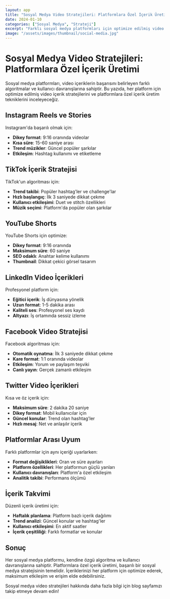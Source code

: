 ```yaml
---
layout: app
title: "Sosyal Medya Video Stratejileri: Platformlara Özel İçerik Üretimi"
date: 2024-01-10
categories: ["Sosyal Medya", "Strateji"]
excerpt: "Farklı sosyal medya platformları için optimize edilmiş video içerik stratejileri ve platformlara özel içerik üretim teknikleri."
image: "/assets/images/thumbnail/social-media.jpg"
---
```


# Sosyal Medya Video Stratejileri: Platformlara Özel İçerik Üretimi

Sosyal medya platformları, video içeriklerin başarısını belirleyen farklı algoritmalar ve kullanıcı davranışlarına sahiptir. Bu yazıda, her platform için optimize edilmiş video içerik stratejilerini ve platformlara özel içerik üretim tekniklerini inceleyeceğiz.

## Instagram Reels ve Stories

Instagram'da başarılı olmak için:
- **Dikey format**: 9:16 oranında videolar
- **Kısa süre**: 15-60 saniye arası
- **Trend müzikler**: Güncel popüler şarkılar
- **Etkileşim**: Hashtag kullanımı ve etiketleme

## TikTok İçerik Stratejisi

TikTok'un algoritması için:
- **Trend takibi**: Popüler hashtag'ler ve challenge'lar
- **Hızlı başlangıç**: İlk 3 saniyede dikkat çekme
- **Kullanıcı etkileşimi**: Duet ve stitch özellikleri
- **Müzik seçimi**: Platform'da popüler olan şarkılar

## YouTube Shorts

YouTube Shorts için optimize:
- **Dikey format**: 9:16 oranında
- **Maksimum süre**: 60 saniye
- **SEO odaklı**: Anahtar kelime kullanımı
- **Thumbnail**: Dikkat çekici görsel tasarım

## LinkedIn Video İçerikleri

Profesyonel platform için:
- **Eğitici içerik**: İş dünyasına yönelik
- **Uzun format**: 1-5 dakika arası
- **Kaliteli ses**: Profesyonel ses kaydı
- **Altyazı**: İş ortamında sessiz izleme

## Facebook Video Stratejisi

Facebook algoritması için:
- **Otomatik oynatma**: İlk 3 saniyede dikkat çekme
- **Kare format**: 1:1 oranında videolar
- **Etkileşim**: Yorum ve paylaşım teşviki
- **Canlı yayın**: Gerçek zamanlı etkileşim

## Twitter Video İçerikleri

Kısa ve öz içerik için:
- **Maksimum süre**: 2 dakika 20 saniye
- **Dikey format**: Mobil kullanıcılar için
- **Güncel konular**: Trend olan hashtag'ler
- **Hızlı mesaj**: Net ve anlaşılır içerik

## Platformlar Arası Uyum

Farklı platformlar için aynı içeriği uyarlarken:
- **Format değişiklikleri**: Oran ve süre ayarları
- **Platform özellikleri**: Her platformun güçlü yanları
- **Kullanıcı davranışları**: Platform'a özel etkileşim
- **Analitik takibi**: Performans ölçümü

## İçerik Takvimi

Düzenli içerik üretimi için:
- **Haftalık planlama**: Platform bazlı içerik dağılımı
- **Trend analizi**: Güncel konular ve hashtag'ler
- **Kullanıcı etkileşimi**: En aktif saatler
- **İçerik çeşitliliği**: Farklı formatlar ve konular

## Sonuç

Her sosyal medya platformu, kendine özgü algoritma ve kullanıcı davranışlarına sahiptir. Platformlara özel içerik üretimi, başarılı bir sosyal medya stratejisinin temelidir. İçeriklerinizi her platform için optimize ederek, maksimum etkileşim ve erişim elde edebilirsiniz.

Sosyal medya video stratejileri hakkında daha fazla bilgi için blog sayfamızı takip etmeye devam edin!

